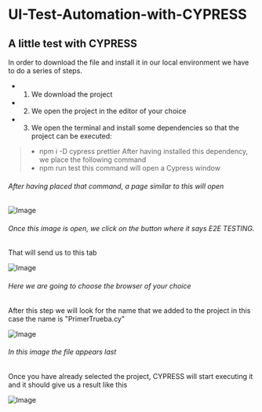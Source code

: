 # UI-Test-Automation-with-CYPRESS

## A little test with CYPRESS
In order to download the file and install it in our local environment we have to do a series of steps.
* 1) We download the project

* 2) We open the project in the editor of your choice

* 3) We open the terminal and install some dependencies so that the project can be executed:

> * npm i -D cypress prettier
After having installed this dependency, we place the following command
> * npm run test
this command will open a Cypress window

###### After having placed that command, a page similar to this will open

![Image](./img/Foto1.PNG)

###### Once this image is open, we click on the button where it says E2E TESTING.
That will send us to this tab

![Image](./img/Foto2.PNG)

###### Here we are going to choose the browser of your choice
After this step we will look for the name that we added to the project in this case the name is "PrimerTrueba.cy"

![Image](./img/Foto3.PNG)

###### In this image the file appears last
Once you have already selected the project, CYPRESS will start executing it and it should give us a result like this

![Image](./img/Foto.PNG)



